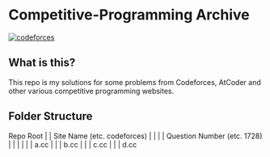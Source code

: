# Competitive-Programming Archive
[![codeforces](https://img.shields.io/badge/Codeforces-Hetorex-brightgreen?style=for-the-badge&logo=codeforces&logoColor=white)](https://codeforces.com/profile/Hetorex)
## What is this?
This repo is my solutions for some problems from Codeforces, AtCoder and other various competitive programming websites.

## Folder Structure

Repo Root
|
| Site Name (etc. codeforces)
| |
| | Question Number (etc. 1728)
| | |
| | | a.cc
| | | b.cc
| | | c.cc
| | | d.cc
